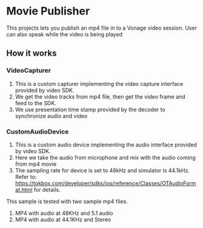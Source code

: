 # Movie Publisher 

This projects lets you publish an mp4 file in to a Vonage video session. User can also speak while the video is being played

## How it works

### VideoCapturer
1. This is a custom capturer implementing the video capture interface provided by video SDK. 
2. We get the video tracks from mp4 file, then get the video frame and feed to the SDK.
3. We use presentation time stamp provided by the decoder to synchronize audio and video

### CustomAudioDevice
1. This is a custom audio device implementing the audio interface provided by video SDK. 
2. Here we take the audio from microphone and mix with the audio coming from mp4 movie
3. The sampling rate for device is set to 48kHz and simulator is 44.1kHz. Refer to: https://tokbox.com/developer/sdks/ios/reference/Classes/OTAudioFormat.html for details.


This sample is tested with two sample mp4 files.

1. MP4 with audio at 48KHz and 5.1 audio
2. MP4 with audio at 44.1KHz and Stereo
